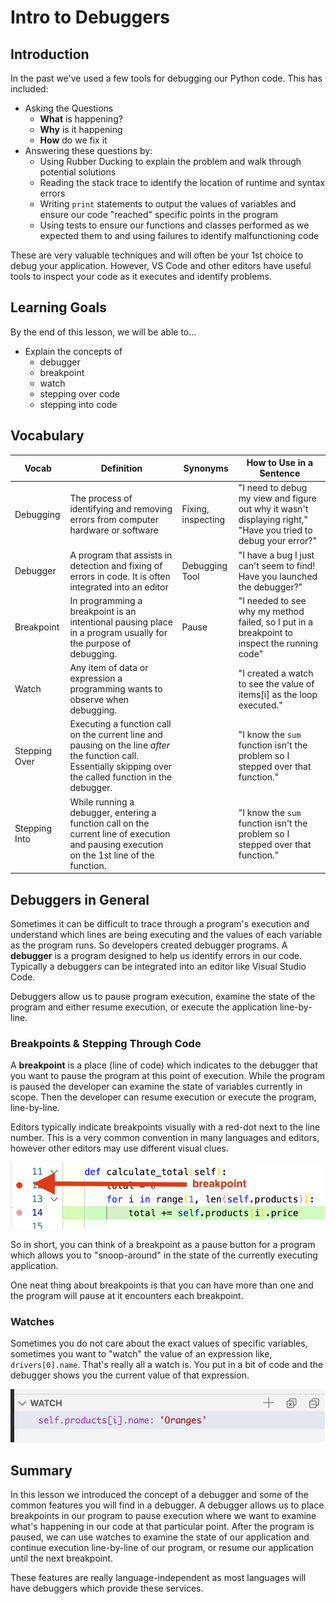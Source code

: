 # Intro to Debuggers

## Introduction

In the past we've used a few tools for debugging our Python code.  This has included:

- Asking the Questions
  - **What** is happening?
  - **Why** is it happening
  - **How** do we fix it
- Answering these questions by:
  - Using Rubber Ducking to explain the problem and walk through potential solutions
  - Reading the stack trace to identify the location of runtime and syntax errors
  - Writing `print` statements to output the values of variables and ensure our code "reached" specific points in the program
  - Using tests to ensure our functions and classes performed as we expected them to and using failures to identify malfunctioning code

These are very valuable techniques and will often be your 1st choice to debug your application.  However, VS Code and other editors have useful tools to inspect your code as it executes and identify problems.

## Learning Goals

By the end of this lesson, we will be able to...

- Explain the concepts of 
  - debugger
  - breakpoint
  - watch
  - stepping over code
  - stepping into code

## Vocabulary

| Vocab     | Definition                                                                        | Synonyms           | How to Use in a Sentence                                                                                       |
| --------- | --------------------------------------------------------------------------------- | ------------------ | -------------------------------------------------------------------------------------------------------------- |
| Debugging | The process of identifying and removing errors from computer hardware or software | Fixing, inspecting | "I need to debug my view and figure out why it wasn't displaying right," "Have you tried to debug your error?" |
| Debugger | A program that assists in detection and fixing of errors in code.  It is often integrated into an editor | Debugging Tool | "I have a bug I just can't seem to find!  Have you launched the debugger?" |
| Breakpoint | In programming a breakpoint is an intentional pausing place in a program usually for the purpose of debugging. | Pause | "I needed to see why my method failed, so I put in a breakpoint to inspect the running code" |
| Watch | Any  item of data or expression a programming wants to observe when debugging. |  | "I created a watch to see the value of items[i] as the loop executed." |
| Stepping Over | Executing a function call on the current line and pausing on the line _after_ the function call.  Essentially skipping over the called function in the debugger. | | "I know the `sum` function isn't the problem so I stepped over that function." |
| Stepping Into | While running a debugger, entering a function call on the current line of execution and pausing execution on the 1st line of the function. | | "I know the `sum` function isn't the problem so I stepped over that function." |

## Debuggers in General

Sometimes it can be difficult to trace through a program's execution and understand which lines are being executing and the values of each variable as the program runs.  So developers created debugger programs.  A **debugger** is a program designed to help us identify errors in our code.  Typically a debuggers can be integrated into an editor like Visual Studio Code.

Debuggers allow us to pause program execution, examine the state of the program and either resume execution, or execute the application line-by-line.

### Breakpoints & Stepping Through Code

A **breakpoint** is a place (line of code) which indicates to the debugger that you want to pause the program at this point of execution.  While the program is paused the developer can examine the state of variables currently in scope.  Then the developer can resume execution or execute the program, line-by-line. 

Editors typically indicate breakpoints visually with a red-dot next to the line number.  This is a very common convention in many languages and editors, however other editors may use different visual clues.

![VS Code Breakpoint Example](../assets/vs-code-debugger/breakpoint.png)

So in short, you can think of a breakpoint as a pause button for a program which allows you to "snoop-around" in the state of the currently executing application.

One neat thing about breakpoints is that you can have more than one and the program will pause at it encounters each breakpoint.

### Watches

Sometimes you do not care about the exact values of specific variables, sometimes you want to "watch" the value of an expression like, `drivers[0].name`.  That's really all a watch is.  You put in a bit of code and the debugger shows you the current value of that expression.  

![Watch Example in VS Code](../assets/vs-code-debugger/watch.png)

## Summary

In this lesson we introduced the concept of a debugger and some of the common features you will find in a debugger.  A debugger allows us to place breakpoints in our program to pause execution where we want to examine what's happening in our code at that particular point.  After the program is paused, we can use watches to examine the state of our application and continue execution line-by-line of our program, or resume our application until the next breakpoint.

These features are really language-independent as most languages will have debuggers which provide these services.

